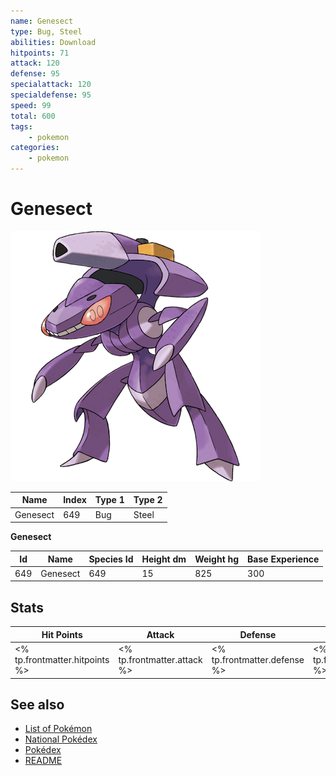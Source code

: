 ```yaml
---
name: Genesect
type: Bug, Steel
abilities: Download
hitpoints: 71
attack: 120
defense: 95
specialattack: 120
specialdefense: 95
speed: 99
total: 600
tags:
    - pokemon
categories:
    - pokemon
---
```


# Genesect


![Genesect](images/649.png)

| **Name** | **Index** | **Type 1** | **Type 2** |
|----|----|----|----|
| Genesect | 649 | Bug | Steel  |

**Genesect** 




| **Id** | **Name** | **Species Id** | **Height dm** | **Weight hg** | **Base Experience** |
|--------|----------|----------------|------------|------------|---------------------|
| 649 | Genesect | 649 | 15 | 825 | 300 |



## Stats

| **Hit Points** | **Attack** | **Defense** | **Special Attack** | **Special Defense** | **Speed** | **Total** |
|----------------|------------|-------------|--------------------|---------------------|-----------|-----------|
| <% tp.frontmatter.hitpoints %> | <% tp.frontmatter.attack %> | <% tp.frontmatter.defense %> | <% tp.frontmatter.specialattack %> | <% tp.frontmatter.specialdefense %> | <% tp.frontmatter.speed %> | <% tp.frontmatter.total %> |

## See also

- [List of Pokémon](../pokemon.md)
- [National Pokédex](../national_pokedex.md)
- [Pokédex](../pokedex.md)
- [README](../README.md)
